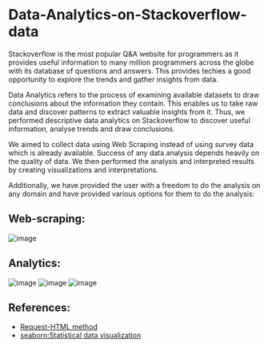 # Data-Analytics-on-Stackoverflow-data
Stackoverflow is the most popular Q&A website for programmers as it provides useful information to many million programmers across the globe with its database of questions and answers. This provides techies a good opportunity to explore the trends and gather insights from data. 

Data Analytics refers to the process of examining available datasets to draw conclusions about the information they contain. This enables us to take raw data and discover patterns to extract valuable insights from it. Thus, we performed descriptive data analytics on Stackoverflow to discover useful information, analyse trends and draw conclusions. 

We aimed to collect data using Web Scraping instead of using survey data which is already available. Success of any data analysis depends heavily on the quality of data. We then performed the analysis and interpreted results by creating visualizations and interpretations.

Additionally, we have provided the user with a freedom to do the analysis on any domain and have provided various options for them to do the analysis:

## Web-scraping:
![image](https://user-images.githubusercontent.com/51737416/143433871-7b3ea02b-36af-4718-9388-c67176451c99.png)

## Analytics:
![image](https://user-images.githubusercontent.com/51737416/143451050-575c4a60-2c44-46d2-a31c-010b8c53df9b.png)
![image](https://user-images.githubusercontent.com/51737416/143435914-bd19bb4d-11d3-46ba-bd9c-3d7283f6702d.png)
![image](https://user-images.githubusercontent.com/51737416/143435891-2746067e-d435-4f38-b07a-5080160d2b68.png)

## References:
- [Request-HTML method](https://docs.python-requests.org/projects/requests-html/en/latest/)
- [seaborn:Statistical data visualization](https://seaborn.pydata.org/)
